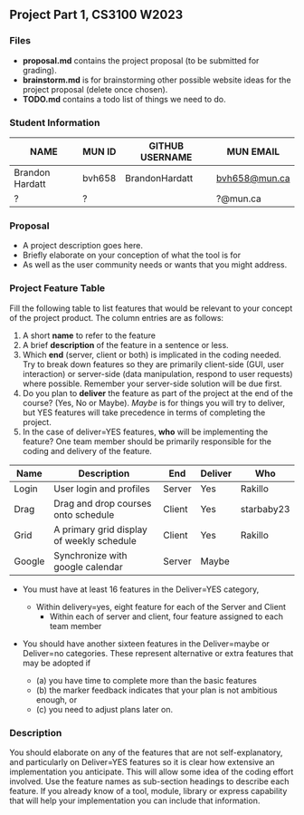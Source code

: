 ## Project Part 1, CS3100 W2023

### Files
- **proposal.md** contains the project proposal (to be submitted for grading).
- **brainstorm.md** is for brainstorming other possible website ideas for the project proposal (delete once chosen).
- **TODO.md** contains a todo list of things we need to do.  

### Student Information
|      NAME     |MUN ID| GITHUB USERNAME |   MUN EMAIL  |
|---------------|------|-----------------|--------------|
|Brandon Hardatt|bvh658|BrandonHardatt   | bvh658@mun.ca|
|?              |?     |                 | ?@mun.ca|

### Proposal  
- A project description goes here. 
- Briefly elaborate on your conception of what the tool is for 
- As well as the user community needs or wants that you might address. 

### Project Feature Table

Fill the following table to list features that would be relevant to your concept of the project product. The column entries are as follows:

1. A short __name__ to refer to the feature
2. A brief __description__ of the feature in a sentence or less.
3. Which __end__ (server, client or both) is implicated in the coding needed. Try to break down features so they are primarily client-side (GUI, user interaction) or server-side (data manipulation, respond to user requests) where possible. Remember your server-side solution will be due first.
4. Do you plan to __deliver__  the feature as part of the project at the end of the course? (Yes, No or Maybe). _Maybe_ is for things you will try to deliver, but YES features will take precedence in terms of completing the project.
5. In the case of deliver=YES features, __who__ will be implementing the feature? One team member should be primarily responsible for the coding and delivery of the feature.

|Name|Description|End|Deliver|Who|
|-----|-----|-----|-----|-----|
|Login|User login and profiles|Server|Yes|Rakillo
|Drag|Drag and drop courses onto schedule|Client|Yes|starbaby23
|Grid|A primary grid display of weekly schedule|Client|Yes|Rakillo
|Google|Synchronize with google calendar|Server|Maybe||


- You must have at least 16 features in the Deliver=YES category, 
    - Within delivery=yes, eight feature for each of the Server and Client
         - Within each of server and client, four feature assigned to each team member

 - You should have another sixteen features in the Deliver=maybe or Deliver=no categories. These represent alternative or extra features that may be adopted if 
    - (a) you have time to complete more than the basic features 
    - (b) the marker feedback indicates that your plan is not ambitious enough, or 
    - (c) you need to adjust plans later on. 

### Description

You should elaborate on any of the features that are not self-explanatory, and particularly on Deliver=YES features so it is clear how extensive an implementation you anticipate. This will allow some idea of the coding effort involved. Use the feature names as sub-section headings to describe each feature. If you already know of a tool, module, library or express capability that will help your implementation you can include that information.

